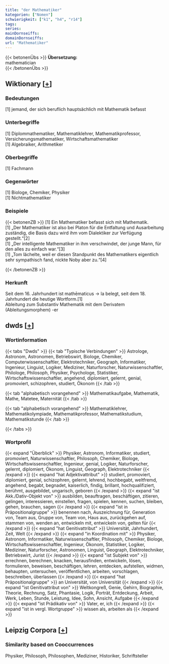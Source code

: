 ```yaml
---
title: "der Mathematiker"
kategorien: ["Nomen"]
schwierigkeit: ["k1", "h4", "r14"]
tags:
series:
mainDornseiffs:
domainDornseiffs:
url: "Mathematiker"
---
```


{{< betonenÜbs >}}
**Übersetzung:**  
mathematician  
{{< /betonenÜbs >}}

## Wiktionary [[+](https://de.wiktionary.org/wiki/Mathematiker)]

### Bedeutungen
[1] jemand, der sich beruflich hauptsächlich mit Mathematik befasst  

### Unterbegriffe
[1] Diplommathematiker, Mathematiklehrer, Mathematikprofessor, Versicherungsmathematiker, Wirtschaftsmathematiker  
[1] Algebraiker, Arithmetiker  

### Oberbegriffe
[1] Fachmann  

### Gegenwörter
[1] Biologe, Chemiker, Physiker  
[1] Nichtmathematiker  

### Beispiele
{{< betonenZB >}}
[1] Ein Mathematiker befasst sich mit Mathematik.  
[1] „Der Mathematiker ist also bei Platon für die Entfaltung und Ausarbeitung zuständig, die Basis dazu wird ihm vom Dialektiker zur Verfügung gestellt.“[2]  
[1] „Der intelligente Mathematiker in ihm verschwindet, der junge Mann, für den alles zu einfach war.“[3]  
[1] „Tom lächelte, weil er diesen Standpunkt des Mathematikers eigentlich sehr sympathisch fand, nickte Noby aber zu.“[4]  

{{< /betonenZB >}}
### Herkunft
Seit dem 16. Jahrhundert ist mathēmaticus → la belegt, seit dem 18. Jahrhundert die heutige Wortform.[1]  
Ableitung zum Substantiv Mathematik mit dem Derivatem (Ableitungsmorphem) -er  



## dwds [[+](https://www.dwds.de/wb/Mathematiker)]

### Wortinformation
{{< tabs "Dwds" >}}
{{< tab "Typische Verbindungen" >}}
Astrologe, Astronom, Astronomen, Betriebswirt, Biologe, Chemiker, Computerwissenschaftler, Elektrotechniker, Geograph, Informatiker, Ingenieur, Linguist, Logiker, Mediziner, Naturforscher, Naturwissenschaftler, Philologe, Philosoph, Physiker, Psychologe, Statistiker, Wirtschaftswissenschaftler, angehend, diplomiert, gelernt, genial, promoviert, schizophren, studiert, Ökonom
{{< /tab >}}

{{< tab "alphabetisch vorangehend" >}}
Mathematikaufgabe, Mathematik, Mathe, Matetee, Maternität
{{< /tab >}}

{{< tab "alphabetisch vorangehend" >}}
Mathematiklehrer, Mathematikolympiade, Mathematikprofessor, Mathematikstudium, Mathematikstunde
{{< /tab >}}

{{< /tabs >}}

### Wortprofil
{{< expand "Überblick" >}} Physiker, Astronom, Informatiker, studiert, promoviert, Naturwissenschaftler, Philosoph, Chemiker, Biologe, Wirtschaftswissenschaftler, Ingenieur, genial, Logiker, Naturforscher, gelernt, diplomiert, Ökonom, Linguist, Geograph, Elektrotechniker {{< /expand >}}
{{< expand "hat Adjektivattribut" >}} studiert, promoviert, diplomiert, genial, schizophren, gelernt, lehrend, hochbegabt, weltfremd, angehend, begabt, begnadet, kaiserlich, findig, brillant, hochqualifiziert, berühmt, ausgebildet, ungarisch, geboren {{< /expand >}}
{{< expand "ist Akk./Dativ-Objekt von" >}} ausbilden, beauftragen, beschäftigen, zitieren, gelingen, interessieren, einstellen, fragen, spielen, kennen, suchen, bleiben, gehen, brauchen, sagen {{< /expand >}}
{{< expand "ist in Präpositionalgruppe" >}} benennen nach, Auszeichnung für, Generation von, Team aus, Gruppe von, Team von, Haus aus, zurückgehen auf, stammen von, wenden an, entwickeln mit, entwickeln von, gelten für {{< /expand >}}
{{< expand "hat Genitivattribut" >}} Universität, Jahrhundert, Zeit, Welt {{< /expand >}}
{{< expand "in Koordination mit" >}} Physiker, Astronom, Informatiker, Naturwissenschaftler, Philosoph, Chemiker, Biologe, Wirtschaftswissenschaftler, Ingenieur, Ökonom, Statistiker, Logiker, Mediziner, Naturforscher, Astronomen, Linguist, Geograph, Elektrotechniker, Betriebswirt, Jurist {{< /expand >}}
{{< expand "ist Subjekt von" >}} errechnen, berechnen, knacken, herausfinden, entwickeln, lösen, formulieren, beweisen, beschäftigen, lehren, entdecken, aufstellen, widmen, behaupten, untersuchen, veröffentlichen, arbeiten, vorschlagen, beschreiben, überlassen {{< /expand >}}
{{< expand "hat Präpositionalgruppe" >}} an Universität, von Universität {{< /expand >}}
{{< expand "ist Genitivattribut von" >}} Weltkongreß, Genie, Gehirn, Biographie, Theorie, Rechnung, Satz, Phantasie, Logik, Porträt, Entdeckung, Arbeit, Werk, Leben, Stunde, Leistung, Idee, Sohn, Ansicht, Aufgabe {{< /expand >}}
{{< expand "ist Prädikativ von" >}} Vater, er, ich {{< /expand >}}
{{< expand "ist in vergl. Wortgruppe" >}} wissen als, arbeiten als {{< /expand >}}

## Leipzig Corpora [[+](https://corpora.uni-leipzig.de/en/res?word=Mathematiker&corpusId=deu_newscrawl-public_2018)]


### Similarity based on Cooccurrences
Physiker, Philosoph, Philosophen, Mediziner, Historiker, Schriftsteller

